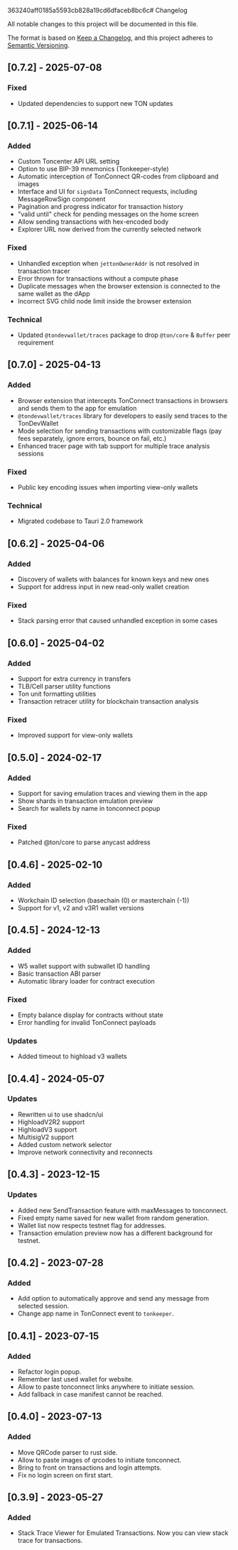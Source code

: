 363240aff0185a5593cb828a19cd6dfaceb8bc6c# Changelog

All notable changes to this project will be documented in this file.

The format is based on [Keep a Changelog](https://keepachangelog.com/en/1.0.0/),
and this project adheres to [Semantic Versioning](https://semver.org/spec/v2.0.0.html).

## [0.7.2] - 2025-07-08

### Fixed
- Updated dependencies to support new TON updates

## [0.7.1] - 2025-06-14

### Added
- Custom Toncenter API URL setting
- Option to use BIP-39 mnemonics (Tonkeeper-style)
- Automatic interception of TonConnect QR-codes from clipboard and images
- Interface and UI for `signData` TonConnect requests, including MessageRowSign component
- Pagination and progress indicator for transaction history
- "valid until" check for pending messages on the home screen
- Allow sending transactions with hex-encoded body
- Explorer URL now derived from the currently selected network

### Fixed
- Unhandled exception when `jettonOwnerAddr` is not resolved in transaction tracer
- Error thrown for transactions without a compute phase
- Duplicate messages when the browser extension is connected to the same wallet as the dApp
- Incorrect SVG child node limit inside the browser extension

### Technical
- Updated `@tondevwallet/traces` package to drop `@ton/core` & `Buffer` peer requirement

## [0.7.0] - 2025-04-13

### Added
- Browser extension that intercepts TonConnect transactions in browsers and sends them to the app for emulation
- `@tondevwallet/traces` library for developers to easily send traces to the TonDevWallet
- Mode selection for sending transactions with customizable flags (pay fees separately, ignore errors, bounce on fail, etc.)
- Enhanced tracer page with tab support for multiple trace analysis sessions

### Fixed
- Public key encoding issues when importing view-only wallets

### Technical
- Migrated codebase to Tauri 2.0 framework

## [0.6.2] - 2025-04-06

### Added
- Discovery of wallets with balances for known keys and new ones
- Support for address input in new read-only wallet creation

### Fixed
- Stack parsing error that caused unhandled exception in some cases

## [0.6.0] - 2025-04-02

### Added
- Support for extra currency in transfers
- TLB/Cell parser utility functions
- Ton unit formatting utilities
- Transaction retracer utility for blockchain transaction analysis

### Fixed
- Improved support for view-only wallets

## [0.5.0] - 2024-02-17

### Added
- Support for saving emulation traces and viewing them in the app
- Show shards in transaction emulation preview
- Search for wallets by name in tonconnect popup

### Fixed
- Patched @ton/core to parse anycast address

## [0.4.6] - 2025-02-10

### Added
- Workchain ID selection (basechain (0) or masterchain (-1))
- Support for v1, v2 and v3R1 wallet versions

## [0.4.5] - 2024-12-13

### Added
- W5 wallet support with subwallet ID handling
- Basic transaction ABI parser
- Automatic library loader for contract execution

### Fixed
- Empty balance display for contracts without state
- Error handling for invalid TonConnect payloads

### Updates
- Added timeout to highload v3 wallets

## [0.4.4] - 2024-05-07

### Updates
- Rewritten ui to use shadcn/ui
- HighloadV2R2 support
- HighloadV3 support
- MultisigV2 support
- Added custom network selector
- Improve network connectivity and reconnects

## [0.4.3] - 2023-12-15

### Updates
- Added new SendTransaction feature with maxMessages to tonconnect.
- Fixed empty name saved for new wallet from random generation.
- Wallet list now respects testnet flag for addresses.
- Transaction emulation preview now has a different background for testnet.

## [0.4.2] - 2023-07-28

### Added
 - Add option to automatically approve and send any message from selected session.
 - Change app name in TonConnect event to `tonkeeper`.

## [0.4.1] - 2023-07-15

### Added
 - Refactor login popup.
 - Remember last used wallet for website.
 - Allow to paste tonconnect links anywhere to initiate session.
 - Add fallback in case manifest cannot be reached.

## [0.4.0] - 2023-07-13

### Added
 - Move QRCode parser to rust side.
 - Allow to paste images of qrcodes to initiate tonconnect.
 - Bring to front on transactions and login attempts.
 - Fix no login screen on first start.

## [0.3.9] - 2023-05-27

### Added
 - Stack Trace Viewer for Emulated Transactions. Now you can view stack trace for transactions.
 